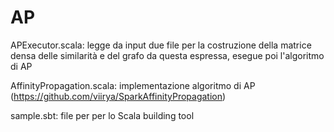 # AP

APExecutor.scala: legge da input due file per la costruzione della matrice densa delle similarità e del grafo da questa espressa,
                  esegue poi l'algoritmo di AP
                  
AffinityPropagation.scala: implementazione algoritmo di AP (https://github.com/viirya/SparkAffinityPropagation)

sample.sbt: file per per lo Scala building tool
